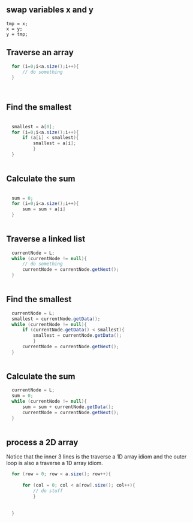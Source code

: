 
## swap variables x and y
```
tmp = x;
x = y;
y = tmp;

```

## Traverse an array
``` java
  for (i=0;i<a.size();i++){
      // do something
  }
  
  
```

## Find the smallest 
``` java
  
  smallest = a[0];
  for (i=0;i<a.size();i++){
      if (a[i] < smallest){
          smallest = a[i];
          }
  }
  
```

## Calculate the sum
``` java
  
  sum = 0;
  for (i=0;i<a.size();i++){
      sum = sum + a[i]
  }
  
```

## Traverse a linked list

``` java
  currentNode = L;
  while (currentNode != null){
      // do something
      currentNode = currentNode.getNext();
  }
  
```


## Find the smallest
``` java
  currentNode = L;
  smallest = currentNode.getData();
  while (currentNode != null){
      if (currentNode.getData() < smallest){
          smallest = currentNode.getData();
          }
      currentNode = currentNode.getNext();
  }
  
```

## Calculate the sum

``` java
  currentNode = L;
  sum = 0;
  while (currentNode != null){
      sum = sum + currentNode.getData();
      currentNode = currentNode.getNext();
  }
  
```

## process a 2D array
Notice that the inner 3 lines is the traverse a 1D array idiom and the
outer loop is also a traverse a 1D array idiom.

``` java
  for (row = 0; row < a.size(); row++){
  
      for (col = 0; col < a[row].size(); col++){
          // do stuff
          }
  
  
  }
  
  
  
  
```
